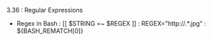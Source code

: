3.36 : Regular Expressions

- Regex in Bash
    : [[ $STRING =~ $REGEX ]]
    : REGEX="http://.*\.jpg"
    : ${BASH_REMATCH[0]}